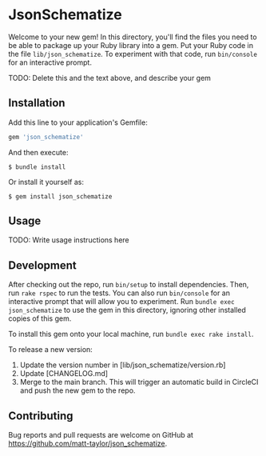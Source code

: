 # JsonSchematize

Welcome to your new gem! In this directory, you'll find the files you need to be
able to package up your Ruby library into a gem. Put your Ruby code in the file
`lib/json_schematize`. To experiment with that code, run
`bin/console` for an interactive prompt.

TODO: Delete this and the text above, and describe your gem

## Installation

Add this line to your application's Gemfile:

```ruby
gem 'json_schematize'
```

And then execute:

    $ bundle install

Or install it yourself as:

    $ gem install json_schematize

## Usage

TODO: Write usage instructions here

## Development

After checking out the repo, run `bin/setup` to install dependencies. Then, run
`rake rspec` to run the tests. You can also run `bin/console` for an interactive
prompt that will allow you to experiment. Run `bundle exec json_schematize` to use
the gem in this directory, ignoring other installed copies of this gem.

To install this gem onto your local machine, run `bundle exec rake install`.

To release a new version:

1. Update the version number in [lib/json_schematize/version.rb]
2. Update [CHANGELOG.md]
3. Merge to the main branch. This will trigger an automatic build in CircleCI
   and push the new gem to the repo.

## Contributing

Bug reports and pull requests are welcome on GitHub at
https://github.com/matt-taylor/json_schematize.


